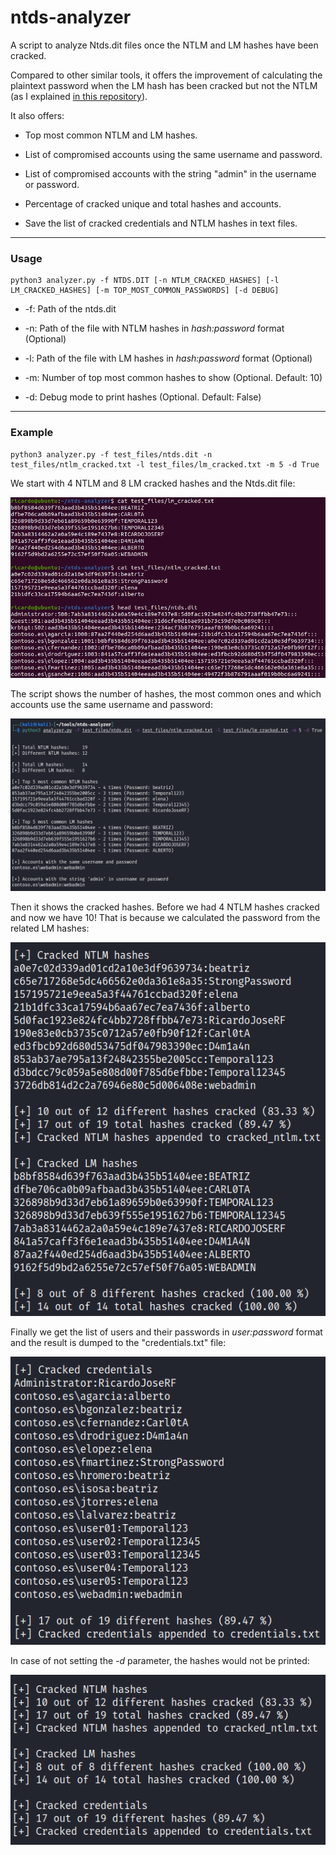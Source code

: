 # ntds-analyzer

A script to analyze Ntds.dit files once the NTLM and LM hashes have been cracked. 

Compared to other similar tools, it offers the improvement of calculating the plaintext password when the LM hash has been cracked but not the NTLM (as I explained [in this repository](https://github.com/ricardojoserf/LM_original_password_cracker)). 

It also offers:

- Top most common NTLM and LM hashes.

- List of compromised accounts using the same username and password.

- List of compromised accounts with the string "admin" in the username or password.

- Percentage of cracked unique and total hashes and accounts.

- Save the list of cracked credentials and NTLM hashes in text files.


-----------------------------------


### Usage

```
python3 analyzer.py -f NTDS.DIT [-n NTLM_CRACKED_HASHES] [-l LM_CRACKED_HASHES] [-m TOP_MOST_COMMON_PASSWORDS] [-d DEBUG]
```

- -f: Path of the ntds.dit

- -n: Path of the file with NTLM hashes in *hash:password* format (Optional)

- -l: Path of the file with LM hashes in *hash:password* format (Optional)

- -m: Number of top most common hashes to show (Optional. Default: 10)

- -d: Debug mode to print hashes (Optional. Default: False)

-----------------------------------


### Example

```
python3 analyzer.py -f test_files/ntds.dit -n test_files/ntlm_cracked.txt -l test_files/lm_cracked.txt -m 5 -d True
```

We start with 4 NTLM and 8 LM cracked hashes and the Ntds.dit file:

![Image0](images/image0.png)

The script shows the number of hashes, the most common ones and which accounts use the same username and password:

![Image1](images/image1.png)

Then it shows the cracked hashes. Before we had 4 NTLM hashes cracked and now we have 10! That is because we calculated the password from the related LM hashes:

![Image2](images/image2.png)

Finally we get the list of users and their passwords in *user:password* format and the result is dumped to the "credentials.txt" file:

![Image3](images/image3.png)

In case of not setting the *-d* parameter, the hashes would not be printed:

![Image3](images/image4.png)

